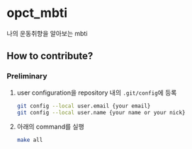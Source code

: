 # opct_mbti
나의 운동취향을 알아보는 mbti

## How to contribute?
### Preliminary
1. user configuration을 repository 내의 `.git/config`에 등록

    ```bash
    git config --local user.email {your email}
    git config --local user.name {your name or your nick}
    ```

2. 아래의 command를 실행

    ```bash
    make all
    ```
